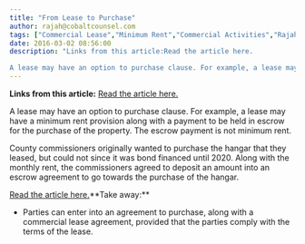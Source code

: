 ```yaml
---
title: "From Lease to Purchase"
author: rajah@cobaltcounsel.com
tags: ["Commercial Lease","Minimum Rent","Commercial Activities","Rajah"]
date: 2016-03-02 08:56:00
description: "Links from this article:Read the article here. 

A lease may have an option to purchase clause. For example, a lease may have a minimum rent pr..."
---
```


**Links from this article:**
[Read the article here.](http://www.thekansan.com/article/20141008/News/141009523?)

 

A lease may have an option to purchase clause. For example, a lease may have a minimum rent provision along with a payment to be held in escrow for the purchase of the property. The escrow payment is not minimum rent.

County commissioners originally wanted to purchase the hangar that they leased, but could not since it was bond financed until 2020. Along with the monthly rent, the commissioners agreed to deposit an amount into an escrow agreement to go towards the purchase of the hangar.

[Read the article here.](http://www.thekansan.com/article/20141008/News/141009523?)**Take away:**
- Parties can enter into an agreement to purchase, along with a commercial lease agreement, provided that the parties comply with the terms of the lease.
